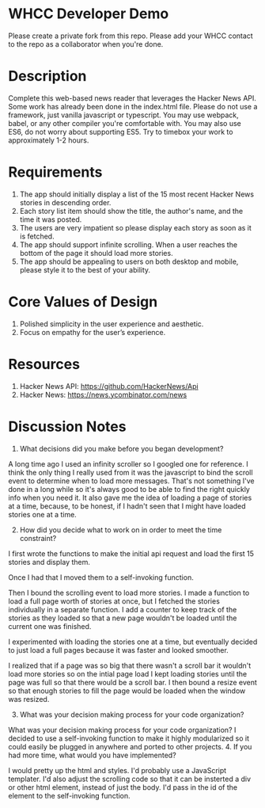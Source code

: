 # WHCC Developer Demo
Please create a private fork from this repo. 
Please add your WHCC contact to the repo as a collaborator when you're done.

# Description
Complete this web-based news reader that leverages the Hacker News API.
Some work has already been done in the index.html file.
Please do not use a framework, just vanilla javascript or typescript.
You may use webpack, babel, or any other compiler you're comfortable with.
You may also use ES6, do not worry about supporting ES5.
Try to timebox your work to approximately 1-2 hours.

# Requirements
1. The app should initially display a list of the 15 most recent Hacker News stories in descending order.
1. Each story list item should show the title, the author's name, and the time it was posted.
1. The users are very impatient so please display each story as soon as it is fetched.
1. The app should support infinite scrolling. When a user reaches the bottom of the page it should load more stories.
1. The app should be appealing to users on both desktop and mobile, please style it to the best of your ability.

# Core Values of Design
1. Polished simplicity in the user experience and aesthetic.
1. Focus on empathy for the user’s experience.

# Resources
1. Hacker News API: https://github.com/HackerNews/Api
1. Hacker News: https://news.ycombinator.com/news

# Discussion Notes
1. What decisions did you make before you began development?

A long time ago I used an infinity scroller so I googled one for reference. I think the only thing I really used from it was the javascript to bind the scroll event to determine when to load more messages. That's not something I've done in a long while so it's always good to be able to find the right quickly info when you need it. It also gave me the idea of loading a page of stories at a time, because, to be honest, if I hadn't seen that I might have loaded stories one at a time.

2. How did you decide what to work on in order to meet the time constraint?

I first wrote the functions to make the initial api request and load the first 15 stories and display them. 

Once I had that I moved them to a self-invoking function.  

Then I bound the scrolling event to load more stories. I made a function to load a full page worth of stories at once, but I fetched the stories individually in a separate function. I add a counter to keep track of the stories as they loaded so that a new page wouldn't be loaded until the current one was finished. 

I experimented with loading the stories one at a time, but eventually decided to just load a full pages because it was faster and looked smoother.

I realized that if a page was so big that there wasn't a scroll bar it wouldn't load more stories so on the intial page load I kept loading stories until the page was full so that there would be a scroll bar.  I then bound a resize event so that enough stories to fill the page would be loaded when the window was resized.

3. What was your decision making process for your code organization?

What was your decision making process for your code organization?
I decided to use a self-invoking function to make it highly modularized so it could easily be plugged in anywhere and ported to other projects.
4. If you had more time, what would you have implemented?

I would pretty up the html and styles. I'd probably use a JavaScript templater.  I'd also adjust the scrolling code so that it can be insterted a div or other html element, instead of just the body. I'd pass in the id of the element to the self-invoking function.


